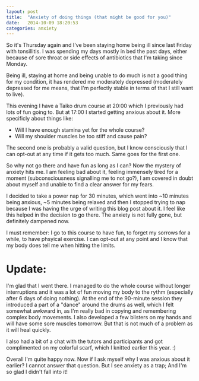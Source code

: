 ```yaml
---
layout: post
title:  "Anxiety of doing things (that might be good for you)"
date:   2014-10-09 18:20:53
categories: anxiety
---
```


So it's Thursday again and I've been staying home being ill since last Friday with tonsillitis. I was spending my days mostly in bed the past days, either because of sore throat or side effects of antibiotics that I'm taking since Monday.

Being ill, staying at home and being unable to do much is not a good thing for my condition, it has rendered me moderately depressed (moderately depressed for me means, that I'm perfectly stable in terms of that I still want to live). 

This evening I have a Taiko drum course at 20:00 which I previously had lots of fun going to. But at 17:00 I started getting anxious about it. More specificly about things like:

- Will I have enough stamina yet for the whole course?
- Will my shoulder muscles be too stiff and cause pain? 

The second one is probably a valid question, but I know consciously that I can opt-out at any time if it gets too much. Same goes for the first one. 

So why not go there and have fun as long as I can? Now the mystery of anxiety hits me. I am feeling bad about it, feeling immensely tired for a moment (subconsciousness signalling me to not go?), I am covered in doubt about myself and unable to find a clear answer for my fears. 

I decided to take a power nap for 30 minutes, which went into ~10 minutes being anxious, ~5 minutes being relaxed and then I stopped trying to nap because I was having the urge of writing this blog post about it. I feel like this helped in the decision to go there. The anxiety is not fully gone, but definitely dampened now.

I must remember: I go to this course to have fun, to forget my sorrows for a while, to have phsyical exercise. I can opt-out at any point and I know that my body does tell me when hitting the limits. 

# Update: 

I'm glad that I went there. I managed to do the whole course without longer interruptions and it was a lot of fun moving my body to the rythm (especially after 6 days of doing nothing). At the end of the 90-minute session they introduced a part of a "dance" around the drums as well, which I felt somewhat awkward in, as I'm really bad in copying and remembering complex body movements.
I also developed a few blisters on my hands and will have some sore muscles tomorrow. But that is not much of a problem as it will heal quickly.

I also had a bit of a chat with the tutors and participants and got complimented on my colorful scarf, which I knitted earlier this year. :)

Overall I'm quite happy now. Now if I ask myself why I was anxious about it earlier? I cannot answer that question. 
But I see anxiety as a trap; And I'm so glad I didn't fall into it!



